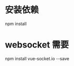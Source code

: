 # 安装依赖
npm install

# websocket 需要
<!-- npm install -S vue-websocket -->

npm install vue-socket.io --save